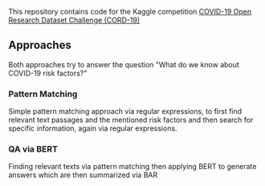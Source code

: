 This repository contains code for the Kaggle competition [COVID-19 Open Research Dataset Challenge (CORD-19)](https://www.kaggle.com/allen-institute-for-ai/CORD-19-research-challenge)

## Approaches
Both approaches try to answer the question "What do we know about COVID-19 risk factors?"

###  Pattern Matching
Simple pattern matching approach via regular expressions, to first find relevant text passages and the mentioned risk factors and then search for specific information, again via regular expressions.

### QA via BERT
Finding relevant texts via pattern matching then applying BERT to generate answers which are then summarized via BAR
